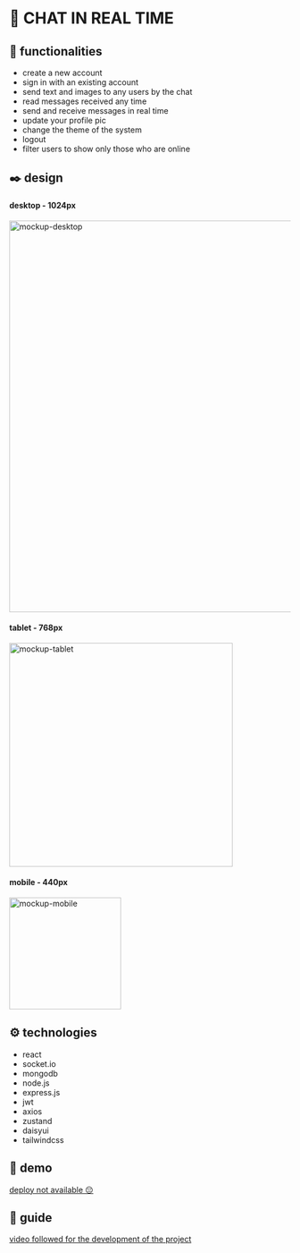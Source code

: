 # 📌 CHAT IN REAL TIME


## 🏹 functionalities
* create a new account
* sign in with an existing account
* send text and images to any users by the chat
* read messages received any time
* send and receive messages in real time
* update your profile pic
* change the theme of the system
* logout
* filter users to show only those who are online 

## ✒️ design
#### desktop - 1024px
<img width="700px" src='https://res.cloudinary.com/dbgqj70zg/image/upload/v1742130565/ozbyxawyrtcm71kuj8ud.png' alt='mockup-desktop' />

#### tablet - 768px
<img width="400px" src='https://res.cloudinary.com/dbgqj70zg/image/upload/v1742130593/vswhioqoyvhfthak5flz.png' alt='mockup-tablet' />

#### mobile - 440px
<img width="200px" src='https://res.cloudinary.com/dbgqj70zg/image/upload/v1742130598/ymmkgjtqc8dztgpt3ael.png' alt='mockup-mobile' />



## ⚙ technologies
* react
* socket.io
* mongodb
* node.js
* express.js
* jwt
* axios
* zustand
* daisyui
* tailwindcss


## 🚀 demo
[deploy not available 😔]()


## 📙 guide
<a href='https://www.youtube.com/watch?v=ntKkVrQqBYY' target='_blank' rel='noreferrer'>
video followed for the development of the project
</a>
